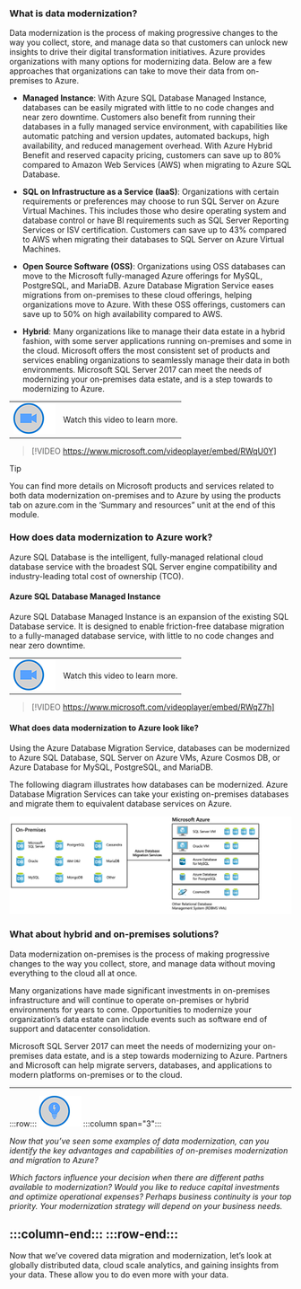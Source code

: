 ### What is data modernization? 

Data modernization is the process of making progressive changes to the way you collect, store, and manage data so that customers can unlock new insights to drive their digital transformation initiatives. Azure provides organizations with many options for modernizing data. Below are a few approaches that organizations can take to move their data from on-premises to Azure.

- **Managed Instance**: With Azure SQL Database Managed Instance, databases can be easily migrated with little to no code changes and near zero downtime. Customers also benefit from running their databases in a fully managed service environment, with capabilities like automatic patching and version updates, automated backups, high availability, and reduced management overhead. With Azure Hybrid Benefit and reserved capacity pricing, customers can save up to 80% compared to Amazon Web Services (AWS) when migrating to Azure SQL Database.

- **SQL on Infrastructure as a Service (IaaS)**: Organizations with certain requirements or preferences may choose to run SQL Server on Azure Virtual Machines. This includes those who desire operating system and database control or have BI requirements such as SQL Server Reporting Services or ISV certification. Customers can save up to 43% compared to AWS when migrating their databases to SQL Server on Azure Virtual Machines.

- **Open Source Software (OSS)**: Organizations using OSS databases can move to the Microsoft fully-managed Azure offerings for MySQL, PostgreSQL, and MariaDB. Azure Database Migration Service eases migrations from on-premises to these cloud offerings, helping organizations move to Azure. With these OSS offerings, customers can save up to 50% on high availability compared to AWS. 

- **Hybrid**: Many organizations like to manage their data estate in a hybrid fashion, with some server applications running on-premises and some in the cloud. Microsoft offers the most consistent set of products and services enabling organizations to seamlessly manage their data in both environments. Microsoft SQL Server 2017 can meet the needs of modernizing your on-premises data estate, and is a step towards to modernizing to Azure.

|  |  |
| ------------ | -------------| 
|![Icon indicating play video](../media/video-icon.png)|Watch this video to learn more.|

 >[!VIDEO https://www.microsoft.com/videoplayer/embed/RWqU0Y]

> [!TIP]
> You can find more details on Microsoft products and services related to both data modernization on-premises and to Azure by using the products tab on azure.com in the ‘Summary and resources” unit at the end of this module. 

### How does data modernization to Azure work? 

Azure SQL Database is the intelligent, fully-managed relational cloud database service with the broadest SQL Server engine compatibility and industry-leading total cost of ownership (TCO).

#### Azure SQL Database Managed Instance

Azure SQL Database Managed Instance is an expansion of the existing SQL Database service. It is designed to enable friction-free database migration to a fully-managed database service, with little to no code changes and near zero downtime. 

|  |  |
| ------------ | -------------| 
|![Icon indicating play video](../media/video-icon.png)|Watch this video to learn more.|

>[!VIDEO https://www.microsoft.com/videoplayer/embed/RWqZ7h]

#### What does data modernization to Azure look like?

Using the Azure Database Migration Service, databases can be modernized to Azure SQL Database, SQL Server on Azure VMs, Azure Cosmos DB, or Azure Database for MySQL, PostgreSQL, and MariaDB.

The following diagram illustrates how databases can be modernized.  Azure Database Migration Services can take your existing on-premises databases and migrate them to equivalent database services on Azure.

![Azure Database Migration Services](../media/ic-gm05-diagram-3b.png)

### What about hybrid and on-premises solutions?

Data modernization on-premises is the process of making progressive changes to the way you collect, store, and manage data without moving everything to the cloud all at once.

Many organizations have made significant investments in on-premises infrastructure and will continue to operate on-premises or hybrid environments for years to come. Opportunities to modernize your organization’s data estate can include events such as software end of support and datacenter consolidation.  

Microsoft SQL Server 2017 can meet the needs of modernizing your on-premises data estate, and is a step towards modernizing to Azure. Partners and Microsoft can help migrate servers, databases, and applications to modern platforms on-premises or to the cloud.

------------
:::row:::
![Icon of lightbulb](../media/lightbulb.png)
  :::column span="3":::

*Now that you’ve seen some examples of data modernization, can you identify the key advantages and capabilities of on-premises modernization and migration to Azure?*

*Which factors influence your decision when there are different paths available to modernization? Would you like to reduce capital investments and optimize operational expenses? Perhaps business continuity is your top priority. Your modernization strategy will depend on  your business needs.*

:::column-end:::
:::row-end:::
------------
Now that we’ve covered data migration and modernization, let’s look at globally distributed data, cloud scale analytics, and gaining insights from your data. These allow you to do even more with your data.
